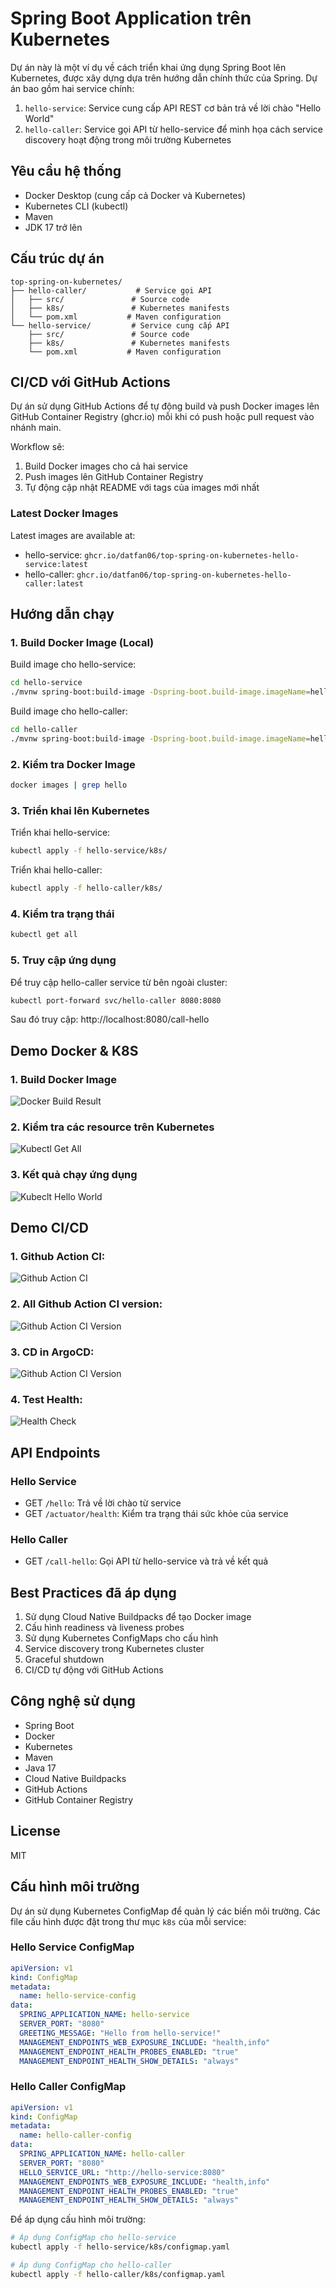 # Spring Boot Application trên Kubernetes

Dự án này là một ví dụ về cách triển khai ứng dụng Spring Boot lên Kubernetes, được xây dựng dựa trên hướng dẫn chính thức của Spring. Dự án bao gồm hai service chính:

1. `hello-service`: Service cung cấp API REST cơ bản trả về lời chào "Hello World"
2. `hello-caller`: Service gọi API từ hello-service để minh họa cách service discovery hoạt động trong môi trường Kubernetes

## Yêu cầu hệ thống

- Docker Desktop (cung cấp cả Docker và Kubernetes)
- Kubernetes CLI (kubectl)
- Maven
- JDK 17 trở lên

## Cấu trúc dự án

```
top-spring-on-kubernetes/
├── hello-caller/           # Service gọi API
│   ├── src/               # Source code
│   ├── k8s/               # Kubernetes manifests
│   └── pom.xml           # Maven configuration
└── hello-service/         # Service cung cấp API
    ├── src/               # Source code
    ├── k8s/               # Kubernetes manifests
    └── pom.xml           # Maven configuration
```

## CI/CD với GitHub Actions

Dự án sử dụng GitHub Actions để tự động build và push Docker images lên GitHub Container Registry (ghcr.io) mỗi khi có push hoặc pull request vào nhánh main.

Workflow sẽ:
1. Build Docker images cho cả hai service
2. Push images lên GitHub Container Registry
3. Tự động cập nhật README với tags của images mới nhất

### Latest Docker Images

Latest images are available at:
- hello-service: `ghcr.io/datfan06/top-spring-on-kubernetes-hello-service:latest`
- hello-caller: `ghcr.io/datfan06/top-spring-on-kubernetes-hello-caller:latest`

## Hướng dẫn chạy

### 1. Build Docker Image (Local)

Build image cho hello-service:
```bash
cd hello-service
./mvnw spring-boot:build-image -Dspring-boot.build-image.imageName=hello-service:latest
```

Build image cho hello-caller:
```bash
cd hello-caller
./mvnw spring-boot:build-image -Dspring-boot.build-image.imageName=hello-caller:latest
```

### 2. Kiểm tra Docker Image

```bash
docker images | grep hello
```

### 3. Triển khai lên Kubernetes

Triển khai hello-service:
```bash
kubectl apply -f hello-service/k8s/
```

Triển khai hello-caller:
```bash
kubectl apply -f hello-caller/k8s/
```

### 4. Kiểm tra trạng thái

```bash
kubectl get all
```

### 5. Truy cập ứng dụng

Để truy cập hello-caller service từ bên ngoài cluster:
```bash
kubectl port-forward svc/hello-caller 8080:8080
```

Sau đó truy cập: http://localhost:8080/call-hello

## Demo Docker & K8S

### 1. Build Docker Image
![Docker Build Result](hello-caller/src/main/resources/img/DockerBuildResult.png)

### 2. Kiểm tra các resource trên Kubernetes
![Kubectl Get All](hello-caller/src/main/resources/img/KubectlGetAll.png)

### 3. Kết quả chạy ứng dụng
![Kubeclt Hello World](hello-caller/src/main/resources/img/KubecltHelloWorld.png)

## Demo CI/CD

### 1. Github Action CI:
![Github Action CI](img/githubActionCI.png)

### 2. All Github Action CI version:
![Github Action CI Version](img/AllCIGithubAction.png)

### 3. CD in ArgoCD:
![Github Action CI Version](img/ArgoCD.png)

### 4. Test Health:
![Health Check](img/HealthCheck.png)



## API Endpoints

### Hello Service
- GET `/hello`: Trả về lời chào từ service
- GET `/actuator/health`: Kiểm tra trạng thái sức khỏe của service

### Hello Caller
- GET `/call-hello`: Gọi API từ hello-service và trả về kết quả

## Best Practices đã áp dụng

1. Sử dụng Cloud Native Buildpacks để tạo Docker image
2. Cấu hình readiness và liveness probes
3. Sử dụng Kubernetes ConfigMaps cho cấu hình
4. Service discovery trong Kubernetes cluster
5. Graceful shutdown
6. CI/CD tự động với GitHub Actions

## Công nghệ sử dụng

- Spring Boot
- Docker
- Kubernetes
- Maven
- Java 17
- Cloud Native Buildpacks
- GitHub Actions
- GitHub Container Registry

## License

MIT

## Cấu hình môi trường

Dự án sử dụng Kubernetes ConfigMap để quản lý các biến môi trường. Các file cấu hình được đặt trong thư mục `k8s` của mỗi service:

### Hello Service ConfigMap
```yaml
apiVersion: v1
kind: ConfigMap
metadata:
  name: hello-service-config
data:
  SPRING_APPLICATION_NAME: hello-service
  SERVER_PORT: "8080"
  GREETING_MESSAGE: "Hello from hello-service!"
  MANAGEMENT_ENDPOINTS_WEB_EXPOSURE_INCLUDE: "health,info"
  MANAGEMENT_ENDPOINT_HEALTH_PROBES_ENABLED: "true"
  MANAGEMENT_ENDPOINT_HEALTH_SHOW_DETAILS: "always"
```

### Hello Caller ConfigMap
```yaml
apiVersion: v1
kind: ConfigMap
metadata:
  name: hello-caller-config
data:
  SPRING_APPLICATION_NAME: hello-caller
  SERVER_PORT: "8080"
  HELLO_SERVICE_URL: "http://hello-service:8080"
  MANAGEMENT_ENDPOINTS_WEB_EXPOSURE_INCLUDE: "health,info"
  MANAGEMENT_ENDPOINT_HEALTH_PROBES_ENABLED: "true"
  MANAGEMENT_ENDPOINT_HEALTH_SHOW_DETAILS: "always"
```

Để áp dụng cấu hình môi trường:

```bash
# Áp dụng ConfigMap cho hello-service
kubectl apply -f hello-service/k8s/configmap.yaml

# Áp dụng ConfigMap cho hello-caller
kubectl apply -f hello-caller/k8s/configmap.yaml
```
